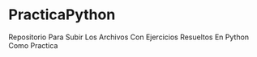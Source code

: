 # PracticaPython
Repositorio Para Subir Los Archivos Con Ejercicios Resueltos En Python Como Practica
